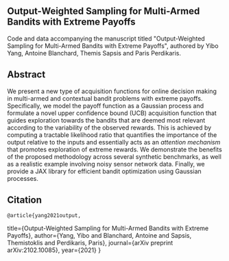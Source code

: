 ## Output-Weighted Sampling for Multi-Armed Bandits with Extreme Payoffs

Code and data accompanying the manuscript titled "Output-Weighted Sampling for Multi-Armed Bandits with Extreme Payoffs", authored by Yibo Yang, Antoine Blanchard, Themis Sapsis and Paris Perdikaris.

## Abstract

We present a new type of acquisition functions for online decision making in multi-armed and contextual bandit problems with extreme payoffs. Specifically, we model the payoff function as a Gaussian process and formulate a novel upper confidence bound (UCB) acquisition function that guides exploration towards the bandits that are deemed most relevant according to the variability of the observed rewards. This is achieved by computing a tractable likelihood ratio that quantifies the importance of the output relative to the inputs and essentially acts as an *attention mechanism* that promotes exploration of extreme rewards. We demonstrate the benefits of the proposed methodology across several synthetic benchmarks, as well as a realistic example involving noisy sensor network data. Finally, we provide a JAX library for efficient bandit optimization using Gaussian processes. 

## Citation

    @article{yang2021output,
  title={Output-Weighted Sampling for Multi-Armed Bandits with Extreme Payoffs},
  author={Yang, Yibo and Blanchard, Antoine and Sapsis, Themistoklis and Perdikaris, Paris},
  journal={arXiv preprint arXiv:2102.10085},
  year={2021}
    }
